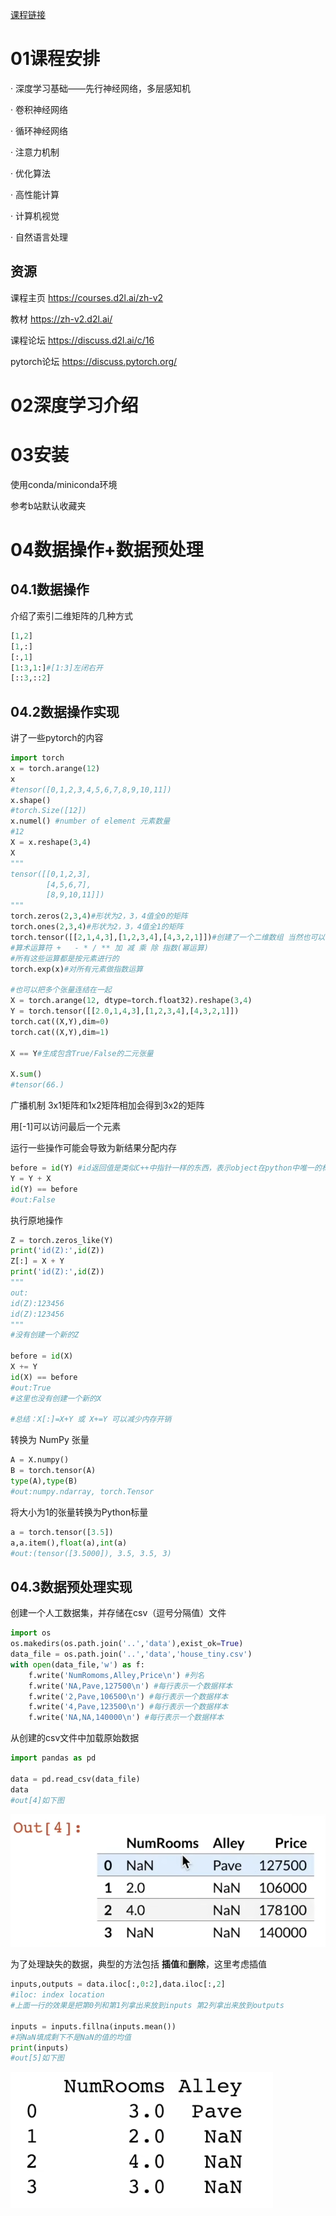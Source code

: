 [课程链接](https://www.bilibili.com/video/BV1if4y147hS/?spm_id_from=333.999.0.0&vd_source=8924ad59b4f62224f165e16aa3d04f00)

# 01课程安排

· 深度学习基础——先行神经网络，多层感知机



· 卷积神经网络



· 循环神经网络



· 注意力机制



· 优化算法



· 高性能计算



· 计算机视觉



· 自然语言处理

## 资源

课程主页 https://courses.d2l.ai/zh-v2



教材 https://zh-v2.d2l.ai/



课程论坛 https://discuss.d2l.ai/c/16



pytorch论坛 https://discuss.pytorch.org/

# 02深度学习介绍

# 03安装

使用conda/miniconda环境



参考b站默认收藏夹

# 04数据操作+数据预处理

## 04.1数据操作

介绍了索引二维矩阵的几种方式

```python
[1,2]
[1,:]
[:,1]
[1:3,1:]#[1:3]左闭右开
[::3,::2]
```

## 04.2数据操作实现

讲了一些pytorch的内容

```python
import torch
x = torch.arange(12)
x
#tensor([0,1,2,3,4,5,6,7,8,9,10,11])
x.shape()
#torch.Size([12])
x.numel() #number of element 元素数量
#12
X = x.reshape(3,4)
X
"""
tensor([[0,1,2,3],
		[4,5,6,7],
    	[8,9,10,11]])
"""
torch.zeros(2,3,4)#形状为2，3，4值全0的矩阵
torch.ones(2,3,4)#形状为2，3，4值全1的矩阵
torch.tensor([[2,1,4,3],[1,2,3,4],[4,3,2,1]])#创建了一个二维数组 当然也可以创建三维
#算术运算符 +   - * / ** 加 减 乘 除 指数(幂运算)
#所有这些运算都是按元素进行的
torch.exp(x)#对所有元素做指数运算

#也可以把多个张量连结在一起
X = torch.arange(12, dtype=torch.float32).reshape(3,4)
Y = torch.tensor([[2.0,1,4,3],[1,2,3,4],[4,3,2,1]])
torch.cat((X,Y),dim=0)
torch.cat((X,Y),dim=1)

X == Y#生成包含True/False的二元张量

X.sum()
#tensor(66.)
```



广播机制 3x1矩阵和1x2矩阵相加会得到3x2的矩阵



用[-1]可以访问最后一个元素



运行一些操作可能会导致为新结果分配内存

```python
before = id(Y) #id返回值是类似C++中指针一样的东西，表示object在python中唯一的标识号
Y = Y + X
id(Y) == before
#out:False
```



执行原地操作

```python
Z = torch.zeros_like(Y)
print('id(Z):',id(Z))
Z[:] = X + Y
print('id(Z):',id(Z))
"""
out:
id(Z):123456
id(Z):123456
"""
#没有创建一个新的Z

before = id(X)
X += Y
id(X) == before
#out:True
#这里也没有创建一个新的X

#总结：X[:]=X+Y 或 X+=Y 可以减少内存开销
```



转换为 NumPy 张量

```python
A = X.numpy()
B = torch.tensor(A)
type(A),type(B)
#out:numpy.ndarray, torch.Tensor
```



将大小为1的张量转换为Python标量

```python
a = torch.tensor([3.5])
a,a.item(),float(a),int(a)
#out:(tensor([3.5000]), 3.5, 3.5, 3)
```



## 04.3数据预处理实现

创建一个人工数据集，并存储在csv（逗号分隔值）文件

```python
import os
os.makedirs(os.path.join('..','data'),exist_ok=True)
data_file = os.path.join('..','data','house_tiny.csv')
with open(data_file,'w') as f:
    f.write('NumRomoms,Alley,Price\n') #列名
    f.write('NA,Pave,127500\n') #每行表示一个数据样本
    f.write('2,Pave,106500\n') #每行表示一个数据样本
    f.write('4,Pave,123500\n') #每行表示一个数据样本
    f.write('NA,NA,140000\n') #每行表示一个数据样本
```



从创建的csv文件中加载原始数据

```python
import pandas as pd

data = pd.read_csv(data_file)
data
#out[4]如下图
```

![4_1](./img/4_1.png)



为了处理缺失的数据，典型的方法包括 **插值**和**删除**，这里考虑插值

```python
inputs,outputs = data.iloc[:,0:2],data.iloc[:,2]
#iloc: index location
#上面一行的效果是把第0列和第1列拿出来放到inputs 第2列拿出来放到outputs

inputs = inputs.fillna(inputs.mean())
#将NaN填成剩下不是NaN的值的均值
print(inputs)
#out[5]如下图
```

![4_2](./img/4_2.png)
